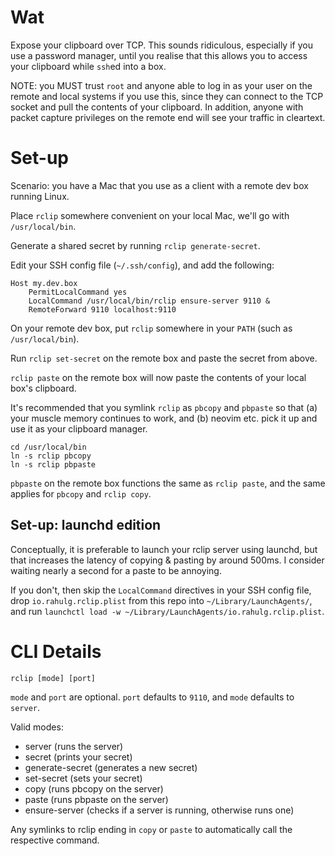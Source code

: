 # Wat

Expose your clipboard over TCP. This sounds ridiculous, especially if you use a password manager, until you realise that this allows you to access
your clipboard while `ssh`ed into a box.

NOTE: you MUST trust `root` and anyone able to log in as your user on the remote and local systems if you use this, since they can connect to the
TCP socket and pull the contents of your clipboard. In addition, anyone with packet capture privileges on the remote end will see your traffic in
cleartext.


# Set-up

Scenario: you have a Mac that you use as a client with a remote dev box running Linux.

Place `rclip` somewhere convenient on your local Mac, we'll go with `/usr/local/bin`.

Generate a shared secret by running `rclip generate-secret`.

Edit your SSH config file (`~/.ssh/config`), and add the following:

```
Host my.dev.box
	PermitLocalCommand yes
	LocalCommand /usr/local/bin/rclip ensure-server 9110 &
	RemoteForward 9110 localhost:9110
```

On your remote dev box, put `rclip` somewhere in your `PATH` (such as `/usr/local/bin`).

Run `rclip set-secret` on the remote box and paste the secret from above.

`rclip paste` on the remote box will now paste the contents of your local box's clipboard.

It's recommended that you symlink `rclip` as `pbcopy` and `pbpaste` so that (a) your muscle memory continues to work,
and (b) neovim etc. pick it up and use it as your clipboard manager.

```
cd /usr/local/bin
ln -s rclip pbcopy
ln -s rclip pbpaste
```

`pbpaste` on the remote box functions the same as `rclip paste`, and the same applies for `pbcopy` and `rclip copy`.


## Set-up: launchd edition

Conceptually, it is preferable to launch your rclip server using launchd, but that increases the latency of copying & pasting by around 500ms.
I consider waiting nearly a second for a paste to be annoying.

If you don't, then skip the `LocalCommand` directives in your SSH config file,
drop `io.rahulg.rclip.plist` from this repo into `~/Library/LaunchAgents/`, and run
`launchctl load -w ~/Library/LaunchAgents/io.rahulg.rclip.plist`.


# CLI Details

```
rclip [mode] [port]
```

`mode` and `port` are optional. `port` defaults to `9110`, and `mode` defaults to `server`.

Valid modes:
- server (runs the server)
- secret (prints your secret)
- generate-secret (generates a new secret)
- set-secret (sets your secret)
- copy (runs pbcopy on the server)
- paste (runs pbpaste on the server)
- ensure-server (checks if a server is running, otherwise runs one)

Any symlinks to rclip ending in `copy` or `paste` to automatically call the respective command.
